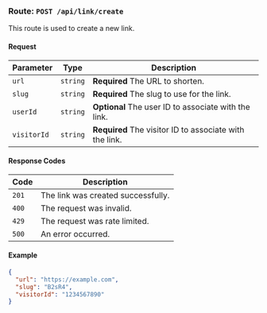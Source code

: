 ### Route: `POST /api/link/create`

This route is used to create a new link.

#### Request

| Parameter   | Type     | Description                                             |
| ----------- | -------- | ------------------------------------------------------- |
| `url`       | `string` | **Required** The URL to shorten.                        |
| `slug`      | `string` | **Required** The slug to use for the link.              |
| `userId`    | `string` | **Optional** The user ID to associate with the link.    |
| `visitorId` | `string` | **Required** The visitor ID to associate with the link. |

#### Response Codes

| Code  | Description                        |
| ----- | ---------------------------------- |
| `201` | The link was created successfully. |
| `400` | The request was invalid.           |
| `429` | The request was rate limited.      |
| `500` | An error occurred.                 |

#### Example

```json
{
  "url": "https://example.com",
  "slug": "B2sR4",
  "visitorId": "1234567890"
}
```
